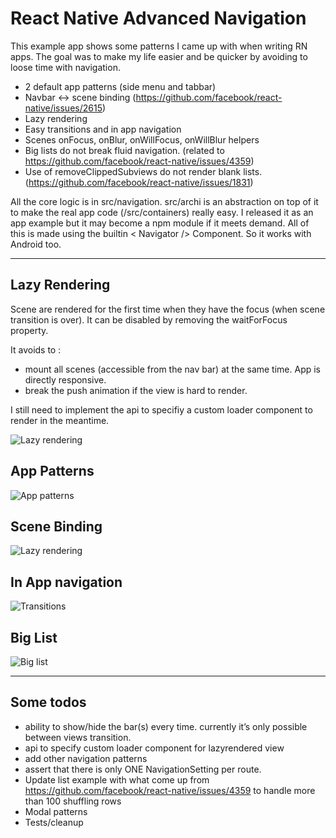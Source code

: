 React Native Advanced Navigation
===================

This example app shows some patterns I came up with when writing RN apps. The goal was to make my life easier and be quicker by avoiding to loose time with navigation.

- 2 default app patterns (side menu and tabbar)
- Navbar <-> scene binding (https://github.com/facebook/react-native/issues/2615)
- Lazy rendering
- Easy transitions and in app navigation
- Scenes onFocus, onBlur, onWillFocus, onWillBlur helpers
- Big lists do not break fluid navigation. (related to https://github.com/facebook/react-native/issues/4359)
- Use of removeClippedSubviews do not render blank lists. (https://github.com/facebook/react-native/issues/1831)

All the core logic is in src/navigation. src/archi is an abstraction on top of it to make the real app code (/src/containers) really easy.
I released it as an app example but it may become a npm module if it meets demand.
All of this is made using the builtin < Navigator /> Component. So it works with Android too.


----------

Lazy Rendering
-------------

Scene are rendered for the first time when they have the focus (when scene transition is over). It can be disabled by removing the waitForFocus property.

It avoids to :
* mount all scenes (accessible from the nav bar) at the same time. App is directly responsive.
* break the push animation if the view is hard to render.

I still need to implement the api to specifiy a custom loader component to render in the meantime.

![Lazy rendering](/gifs/lazyrender.gif?raw=true)

App Patterns
-------------

![App patterns](/gifs/multiarchi.gif?raw=true)

Scene Binding
-------------

![Lazy rendering](/gifs/binding.gif?raw=true)

In App navigation
-------------

![Transitions](/gifs/transitions.gif?raw=true)

Big List
-------------

![Big list](/gifs/biggrowinglist.gif?raw=true)


----------


Some todos
-------------
* ability to show/hide the bar(s) every time. currently it’s only possible between views transition.
* api to specify custom loader component for lazyrendered view
* add other navigation patterns
* assert that there is only ONE NavigationSetting per route.
* Update list example with what come up from https://github.com/facebook/react-native/issues/4359 to handle more than 100 shuffling rows
* Modal patterns
* Tests/cleanup